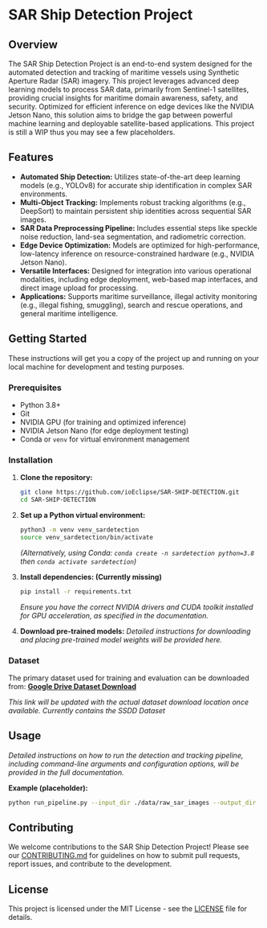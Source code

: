 # SAR Ship Detection Project

## Overview

The SAR Ship Detection Project is an end-to-end system designed for the automated detection and tracking of maritime vessels using Synthetic Aperture Radar (SAR) imagery. This project leverages advanced deep learning models to process SAR data, primarily from Sentinel-1 satellites, providing crucial insights for maritime domain awareness, safety, and security. Optimized for efficient inference on edge devices like the NVIDIA Jetson Nano, this solution aims to bridge the gap between powerful machine learning and deployable satellite-based applications.
This project is still a WIP thus you may see a few placeholders.

## Features

  * **Automated Ship Detection:** Utilizes state-of-the-art deep learning models (e.g., YOLOv8) for accurate ship identification in complex SAR environments.
  * **Multi-Object Tracking:** Implements robust tracking algorithms (e.g., DeepSort) to maintain persistent ship identities across sequential SAR images.
  * **SAR Data Preprocessing Pipeline:** Includes essential steps like speckle noise reduction, land-sea segmentation, and radiometric correction.
  * **Edge Device Optimization:** Models are optimized for high-performance, low-latency inference on resource-constrained hardware (e.g., NVIDIA Jetson Nano).
  * **Versatile Interfaces:** Designed for integration into various operational modalities, including edge deployment, web-based map interfaces, and direct image upload for processing.
  * **Applications:** Supports maritime surveillance, illegal activity monitoring (e.g., illegal fishing, smuggling), search and rescue operations, and general maritime intelligence.

## Getting Started

These instructions will get you a copy of the project up and running on your local machine for development and testing purposes.

### Prerequisites

  * Python 3.8+
  * Git
  * NVIDIA GPU (for training and optimized inference)
  * NVIDIA Jetson Nano (for edge deployment testing)
  * Conda or `venv` for virtual environment management

### Installation

1.  **Clone the repository:**

    ```bash
    git clone https://github.com/ioEclipse/SAR-SHIP-DETECTION.git
    cd SAR-SHIP-DETECTION
    ```

2.  **Set up a Python virtual environment:**

    ```bash
    python3 -m venv venv_sardetection
    source venv_sardetection/bin/activate
    ```

    *(Alternatively, using Conda: `conda create -n sardetection python=3.8` then `conda activate sardetection`)*

3.  **Install dependencies: (Currently missing)**

    ```bash
    pip install -r requirements.txt
    ```

    *Ensure you have the correct NVIDIA drivers and CUDA toolkit installed for GPU acceleration, as specified in the documentation.*

4.  **Download pre-trained models:**
    *Detailed instructions for downloading and placing pre-trained model weights will be provided here.*

### Dataset

The primary dataset used for training and evaluation can be downloaded from:
[**Google Drive Dataset Download**](https://drive.google.com/file/d/1mJmn4Ad-oJ66HVHNrRK-BpDlxzXvF-0H/view?usp=sharing)

*This link will be updated with the actual dataset download location once available. Currently contains the SSDD Dataset*

## Usage

*Detailed instructions on how to run the detection and tracking pipeline, including command-line arguments and configuration options, will be provided in the full documentation.*

**Example (placeholder):**

```bash
python run_pipeline.py --input_dir ./data/raw_sar_images --output_dir ./results --model_path ./models/yolov8_sardetect.pt
```

## Contributing

We welcome contributions to the SAR Ship Detection Project\! Please see our [CONTRIBUTING.md](https://www.google.com/search?q=CONTRIBUTING.md) for guidelines on how to submit pull requests, report issues, and contribute to the development.

## License

This project is licensed under the MIT License - see the [LICENSE](https://www.google.com/search?q=LICENSE) file for details.
